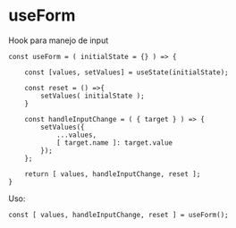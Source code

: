 # useForm

Hook para manejo de input

    const useForm = ( initialState = {} ) => {

        const [values, setValues] = useState(initialState);

        const reset = () =>{
            setValues( initialState );
        } 

        const handleInputChange = ( { target } ) => {
            setValues({
                ...values,
                [ target.name ]: target.value
            });
        };

        return [ values, handleInputChange, reset ];
    }
    
Uso:

    const [ values, handleInputChange, reset ] = useForm();
